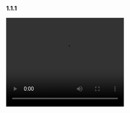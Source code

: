 ### 1.1.1 

<video width="320" height="240" controls>
  <source src="DNA_relax.mov" type="video/mp4">
Your browser does not support the video tag.
</video>
